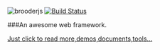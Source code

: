 ![brooderjs](https://github.com/hou80houzhu/brooderjs/raw/gh-pages/packet/opensite/pc/style/images/logo2.png) [![Build Status](https://travis-ci.org/hou80houzhu/brooderjs.svg?branch=master)](https://travis-ci.org/hou80houzhu/brooderjs)

###An awesome web framework.


[Just click to read more,demos,documents,tools...](http://hou80houzhu.github.io/brooderjs/ "Read More,Demos,Documents")
